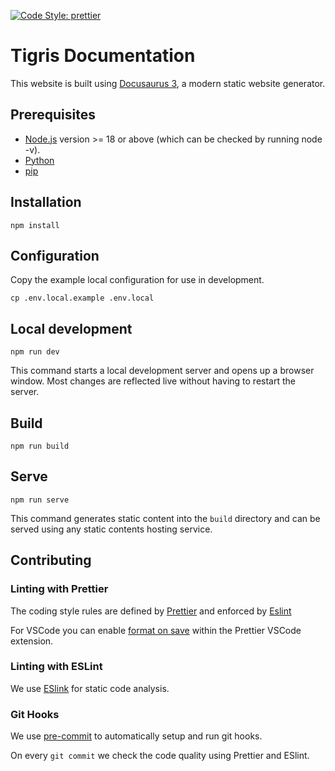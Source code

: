 [![Code Style: prettier](https://img.shields.io/badge/code_style-prettier-ff69b4.svg)](https://github.com/prettier/prettier)

# Tigris Documentation

This website is built using [Docusaurus 3](https://docusaurus.io/), a modern
static website generator.

## Prerequisites

- [Node.js](https://nodejs.org/en/download/) version >= 18 or above (which can
  be checked by running node -v).
- [Python](https://www.python.org/downloads/)
- [pip](https://pip.pypa.io/en/stable/installation/)

## Installation

```shell
npm install
```

## Configuration

Copy the example local configuration for use in development.

```shell
cp .env.local.example .env.local
```

## Local development

```shell
npm run dev
```

This command starts a local development server and opens up a browser window.
Most changes are reflected live without having to restart the server.

## Build

```shell
npm run build
```

## Serve

```shell
npm run serve
```

This command generates static content into the `build` directory and can be
served using any static contents hosting service.

## Contributing

### Linting with Prettier

The coding style rules are defined by [Prettier](https://prettier.io/) and
enforced by [Eslint](https://eslint.org)

For VSCode you can enable
[format on save](https://github.com/prettier/prettier-vscode#format-on-save)
within the Prettier VSCode extension.

### Linting with ESLint

We use [ESlink](https://eslint.org/) for static code analysis.

### Git Hooks

We use [pre-commit](https://pre-commit.com/index.html) to automatically setup
and run git hooks.

On every `git commit` we check the code quality using Prettier and ESlint.
